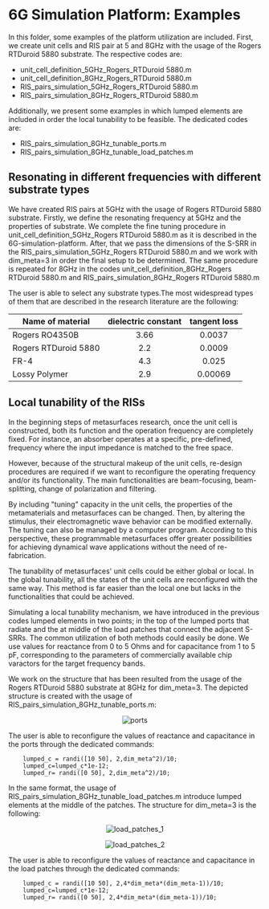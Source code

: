 #  6G Simulation Platform: Examples
In this folder, some examples of the platform utilization are included. First, we create unit cells and RIS pair at 5 and 8GHz with the usage of the Rogers RTDuroid 5880 substrate. The respective codes are:
-  unit_cell_definition_5GHz_Rogers_RTDuroid 5880.m
-  unit_cell_definition_8GHz_Rogers_RTDuroid 5880.m
-  RIS_pairs_simulation_5GHz_Rogers_RTDuroid 5880.m
-  RIS_pairs_simulation_8GHz_Rogers_RTDuroid 5880.m

Additionally, we present some examples in which lumped elements are included in order the local tunability to be feasible. The dedicated codes are:
- RIS_pairs_simulation_8GHz_tunable_ports.m
- RIS_pairs_simulation_8GHz_tunable_load_patches.m


## Resonating in different frequencies with different substrate types 

We have created RIS pairs at 5GHz with the usage of Rogers RTDuroid 5880 substrate. Firstly, we define the resonating frequency at 5GHz and the properties of substrate. We complete the fine tuning procedure in unit_cell_definition_5GHz_Rogers RTDuroid 5880.m as it is described in the 6G-simulation-platform. After, that we pass the dimensions of the S-SRR in the RIS_pairs_simulation_5GHz_Rogers RTDuroid 5880.m and we work with dim_meta=3 in order the final setup to be determined. 
The same procedure is repeated for 8GHz in the codes unit_cell_definition_8GHz_Rogers RTDuroid 5880.m and RIS_pairs_simulation_8GHz_Rogers RTDuroid 5880.m

The user is able to select any substrate types.The most widespread types of them that are described in the research literature are the following:

 <div align="center">

| Name of material   |      dielectric constant   |  tangent loss
|----------|:-------------:|:-------------:
| Rogers RO4350B | 3.66  |   0.0037 |
| Rogers RTDuroid 5880 | 2.2 | 0.0009 |
| FR-4 | 4.3 | 0.025 |
| Lossy Polymer | 2.9  | 0.00069 |

</div>

## Local tunability of the RISs


In the beginning steps of metasurfaces research, once the unit cell is constructed, both its function and the operation frequency are completely fixed. For instance, an absorber operates at a specific, pre-defined, frequency where the input impedance is matched to the free space. 

However, because of the structural makeup of the unit cells, re-design procedures are required if we want to reconfigure the operating frequency and/or its functionality. The main functionalities are beam-focusing, beam-splitting, change of polarization and filtering. 

By including "tuning" capacity in the unit cells, the properties of the metamaterials and metasurfaces can be changed. Then, by altering the stimulus, their electromagnetic wave behavior can be modified externally. The tuning can also be managed by a computer program. According to this perspective, these programmable metasurfaces offer greater possibilities for achieving dynamical wave applications without the need of re-fabrication.

The tunability of metasurfaces' unit cells could be either global or local. In the global tunability, all the states of the unit cells are reconfigured with the same way. This method is far easier than the local one but lacks in the functionalities that could be achieved. 

Simulating a local tunability mechanism, we have introduced in the previous codes lumped elements in two points; in the top of the lumped ports that radiate and the at middle of the load patches that connect the adjacent S-SRRs. The common utilization of both methods could easily be done. 
We use values for reactance from 0 to 5 Ohms and for capacitance from 1 to 5 pF, corresponding to the parameters of commercially available chip varactors for the target frequency bands.

We work on the structure that has been resulted from the usage of the Rogers RTDuroid 5880 substrate at 8GHz for dim_meta=3. The depicted structure is created with the usage of RIS_pairs_simulation_8GHz_tunable_ports.m:
 <div align="center">
   
   ![ports](https://user-images.githubusercontent.com/72256279/188427806-34c14a1f-e0ac-48d2-9406-f83145f870b3.PNG)


</div>  

The user is able to reconfigure the values of reactance and capacitance in the ports through the dedicated commands:


``` 
    lumped_c = randi([10 50], 2,dim_meta^2)/10;
    lumped_c=lumped_c*1e-12;
    lumped_r= randi([0 50], 2,dim_meta^2)/10;
   ```


In the same format, the usage of RIS_pairs_simulation_8GHz_tunable_load_patches.m introduce lumped elements at the middle of the patches. The structure for dim_meta=3 is the following:

 <div align="center">
   
   ![load_patches_1](https://user-images.githubusercontent.com/72256279/188427829-596cb144-a1aa-4e15-9db9-1b01b2bdc251.PNG)


</div>  

 <div align="center">
   
![load_patches_2](https://user-images.githubusercontent.com/72256279/188427848-712c95f4-b468-44a7-b350-954804cf1219.PNG)

</div>  

The user is able to reconfigure the values of reactance and capacitance in the load patches through the dedicated commands:


``` 
    lumped_c = randi([10 50], 2,4*dim_meta*(dim_meta-1))/10;
    lumped_c=lumped_c*1e-12;
    lumped_r= randi([0 50], 2,4*dim_meta*(dim_meta-1))/10;
   ```


